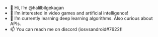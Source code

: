 - 👋 Hi, I’m @halilbilgekagan
- 👀 I’m interested in video games and artificial intelligence!
- 🌱 I’m currently learning deep learning algorithms. Also curious about APIs. 
- 📫 You can reach me on discord (iosvsandroid#7622)!

<!---
halilbilgekagan/halilbilgekagan is a ✨ special ✨ repository because its `README.md` (this file) appears on your GitHub profile.
You can click the Preview link to take a look at your changes.
--->
